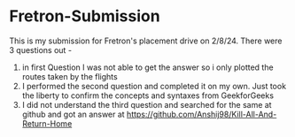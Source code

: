 # Fretron-Submission
This is my submission for Fretron's placement drive on 2/8/24.
There were 3 questions out -
1. in first Question I was not able to get the answer so i only plotted the routes taken by the flights
2. I performed the second question and completed it on my own. Just took the liberty to confirm the concepts and syntaxes from GeekforGeeks
3. I did not understand the third question and searched for the same at github and got an answer at https://github.com/Anshij98/Kill-All-And-Return-Home
